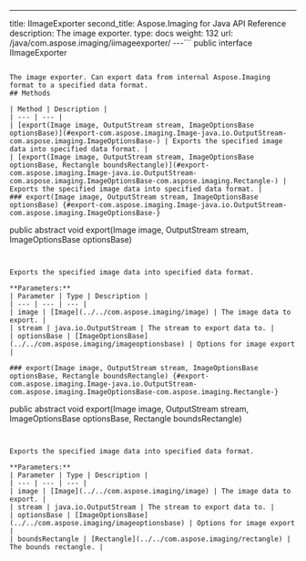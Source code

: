 ---
title: IImageExporter
second_title: Aspose.Imaging for Java API Reference
description: The image exporter.
type: docs
weight: 132
url: /java/com.aspose.imaging/iimageexporter/
---```
public interface IImageExporter
```

The image exporter. Can export data from internal Aspose.Imaging format to a specified data format.
## Methods

| Method | Description |
| --- | --- |
| [export(Image image, OutputStream stream, ImageOptionsBase optionsBase)](#export-com.aspose.imaging.Image-java.io.OutputStream-com.aspose.imaging.ImageOptionsBase-) | Exports the specified image data into specified data format. |
| [export(Image image, OutputStream stream, ImageOptionsBase optionsBase, Rectangle boundsRectangle)](#export-com.aspose.imaging.Image-java.io.OutputStream-com.aspose.imaging.ImageOptionsBase-com.aspose.imaging.Rectangle-) | Exports the specified image data into specified data format. |
### export(Image image, OutputStream stream, ImageOptionsBase optionsBase) {#export-com.aspose.imaging.Image-java.io.OutputStream-com.aspose.imaging.ImageOptionsBase-}
```
public abstract void export(Image image, OutputStream stream, ImageOptionsBase optionsBase)
```


Exports the specified image data into specified data format.

**Parameters:**
| Parameter | Type | Description |
| --- | --- | --- |
| image | [Image](../../com.aspose.imaging/image) | The image data to export. |
| stream | java.io.OutputStream | The stream to export data to. |
| optionsBase | [ImageOptionsBase](../../com.aspose.imaging/imageoptionsbase) | Options for image export |

### export(Image image, OutputStream stream, ImageOptionsBase optionsBase, Rectangle boundsRectangle) {#export-com.aspose.imaging.Image-java.io.OutputStream-com.aspose.imaging.ImageOptionsBase-com.aspose.imaging.Rectangle-}
```
public abstract void export(Image image, OutputStream stream, ImageOptionsBase optionsBase, Rectangle boundsRectangle)
```


Exports the specified image data into specified data format.

**Parameters:**
| Parameter | Type | Description |
| --- | --- | --- |
| image | [Image](../../com.aspose.imaging/image) | The image data to export. |
| stream | java.io.OutputStream | The stream to export data to. |
| optionsBase | [ImageOptionsBase](../../com.aspose.imaging/imageoptionsbase) | Options for image export |
| boundsRectangle | [Rectangle](../../com.aspose.imaging/rectangle) | The bounds rectangle. |

